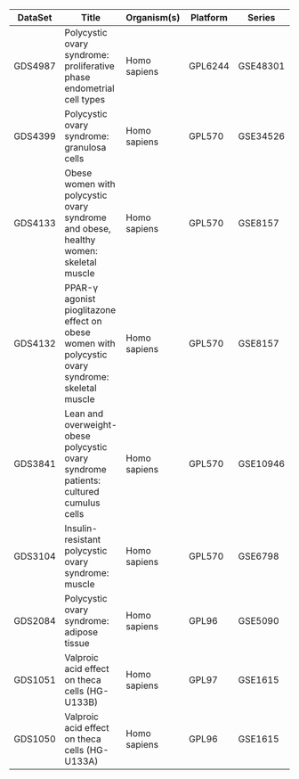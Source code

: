 | DataSet | Title | Organism(s) | Platform | Series | Samples |
|---------|-------|-------------|----------|--------|---------|
| GDS4987 | Polycystic ovary syndrome: proliferative phase endometrial cell types | Homo sapiens | GPL6244 | GSE48301 | 29 |
| GDS4399 | Polycystic ovary syndrome: granulosa cells | Homo sapiens | GPL570 | GSE34526 | 10 |
| GDS4133 | Obese women with polycystic ovary syndrome and obese, healthy women: skeletal muscle | Homo sapiens | GPL570 | GSE8157 | 23 |
| GDS4132 | PPAR-γ agonist pioglitazone effect on obese women with polycystic ovary syndrome: skeletal muscle | Homo sapiens | GPL570 | GSE8157 | 20 |
| GDS3841 | Lean and overweight-obese polycystic ovary syndrome patients: cultured cumulus cells | Homo sapiens | GPL570 | GSE10946 | 23 |
| GDS3104 | Insulin-resistant polycystic ovary syndrome: muscle | Homo sapiens | GPL570 | GSE6798 | 29 |
| GDS2084 | Polycystic ovary syndrome: adipose tissue | Homo sapiens | GPL96 | GSE5090 | 15 |
| GDS1051 | Valproic acid effect on theca cells (HG-U133B) | Homo sapiens | GPL97 | GSE1615 | 13 |
| GDS1050 | Valproic acid effect on theca cells (HG-U133A) | Homo sapiens | GPL96 | GSE1615 | 13 |
